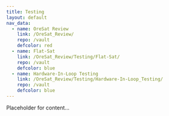 ```yaml
---
title: Testing
layout: default
nav_data:
  - name: OreSat Review
    link: /OreSat_Review/
    repo: /vault
    defcolor: red
  - name: Flat-Sat
    link: /OreSat_Review/Testing/Flat-Sat/
    repo: /vault
    defcolor: blue
  - name: Hardware-In-Loop Testing
    link: /OreSat_Review/Testing/Hardware-In-Loop_Testing/
    repo: /vault
    defcolor: blue
---
```



Placeholder for content...
